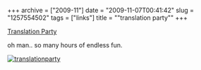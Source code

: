 +++
archive = ["2009-11"]
date = "2009-11-07T00:41:42"
slug = "1257554502"
tags = ["links"]
title = "\"translation party\""
+++

[Translation Party][1]

oh man.. so many hours of endless fun.

[![translationparty][2]][3]

[1]: http://translationparty.com/
[2]: http://farm4.static.flickr.com/3533/4081626935_be6f8b20f4.jpg
[3]: http://www.flickr.com/photos/28471535@N02/4081626935 (View 'translationparty' on Flickr.com)


